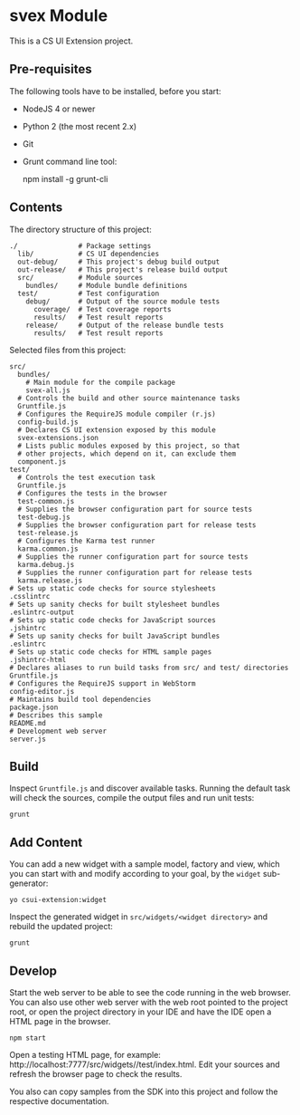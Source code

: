 # svex Module

This is a CS UI Extension project.

## Pre-requisites

The following tools have to be installed, before you start:

* NodeJS 4 or newer
* Python 2 (the most recent 2.x)
* Git
* Grunt command line tool:


    npm install -g grunt-cli


## Contents

The directory structure of this project:

    ./               # Package settings
      lib/           # CS UI dependencies
      out-debug/     # This project's debug build output
      out-release/   # This project's release build output
      src/           # Module sources
        bundles/     # Module bundle definitions
      test/          # Test configuration
        debug/       # Output of the source module tests
          coverage/  # Test coverage reports
          results/   # Test result reports
        release/     # Output of the release bundle tests
          results/   # Test result reports

Selected files from this project:

    src/
      bundles/
        # Main module for the compile package
        svex-all.js
      # Controls the build and other source maintenance tasks
      Gruntfile.js
      # Configures the RequireJS module compiler (r.js)
      config-build.js
      # Declares CS UI extension exposed by this module
      svex-extensions.json
      # Lists public modules exposed by this project, so that
      # other projects, which depend on it, can exclude them
      component.js
    test/
      # Controls the test execution task
      Gruntfile.js
      # Configures the tests in the browser
      test-common.js
      # Supplies the browser configuration part for source tests
      test-debug.js
      # Supplies the browser configuration part for release tests
      test-release.js
      # Configures the Karma test runner
      karma.common.js
      # Supplies the runner configuration part for source tests
      karma.debug.js
      # Supplies the runner configuration part for release tests
      karma.release.js
    # Sets up static code checks for source stylesheets
    .csslintrc
    # Sets up sanity checks for built stylesheet bundles
    .eslintrc-output
    # Sets up static code checks for JavaScript sources
    .jshintrc
    # Sets up sanity checks for built JavaScript bundles
    .eslintrc
    # Sets up static code checks for HTML sample pages
    .jshintrc-html
    # Declares aliases to run build tasks from src/ and test/ directories
    Gruntfile.js
    # Configures the RequireJS support in WebStorm
    config-editor.js
    # Maintains build tool dependencies
    package.json
    # Describes this sample
    README.md
    # Development web server
    server.js

## Build

Inspect `Gruntfile.js` and discover available tasks. Running the default task
will check the sources, compile the output files and run unit tests:


    grunt


## Add Content

You can add a new widget with a sample model, factory and view, which you can
start with and modify according to your goal, by the `widget` sub-generator:


    yo csui-extension:widget


Inspect the generated widget in `src/widgets/<widget directory>` and rebuild
the updated project:


    grunt


## Develop

Start the web server to be able to see the code running in the web browser.
You can also use other web server with the web root pointed to the project
root, or open the project directory in your IDE and have the IDE open a HTML
page in the browser.


    npm start


Open a testing HTML page, for example:
http://localhost:7777/src/widgets/<widget directory>/test/index.html.
Edit your sources and refresh the browser page to check the results.

You also can copy samples from the SDK into this project and follow the
respective documentation.
